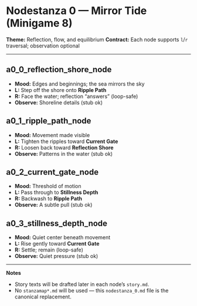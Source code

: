 # Nodestanza 0 — Mirror Tide (Minigame 8)

**Theme:** Reflection, flow, and equilibrium
**Contract:** Each node supports `l`/`r` traversal; observation optional

---

## a0_0_reflection_shore_node
- **Mood:** Edges and beginnings; the sea mirrors the sky
- **L:** Step off the shore onto **Ripple Path**
- **R:** Face the water; reflection “answers” (loop-safe)
- **Observe:** Shoreline details (stub ok)

## a0_1_ripple_path_node
- **Mood:** Movement made visible
- **L:** Tighten the ripples toward **Current Gate**
- **R:** Loosen back toward **Reflection Shore**
- **Observe:** Patterns in the water (stub ok)

## a0_2_current_gate_node
- **Mood:** Threshold of motion
- **L:** Pass through to **Stillness Depth**
- **R:** Backwash to **Ripple Path**
- **Observe:** A subtle pull (stub ok)

## a0_3_stillness_depth_node
- **Mood:** Quiet center beneath movement
- **L:** Rise gently toward **Current Gate**
- **R:** Settle; remain (loop-safe)
- **Observe:** Quiet pressure (stub ok)

---

**Notes**
- Story texts will be drafted later in each node’s `story.md`.
- No `stanzamap*.md` will be used — this `nodestanza_0.md` file is the canonical replacement.
